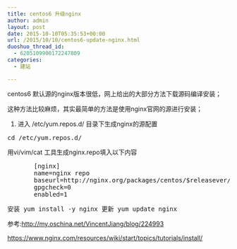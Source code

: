 ```yaml
---
title: centos6 升级nginx
author: admin
layout: post
date: 2015-10-10T05:35:53+00:00
url: /2015/10/10/centos6-update-nginx.html
duoshuo_thread_id:
  - 6205109900172247809
categories:
  - 建站

---
```

centos6 默认源的nginx版本很低，网上给出的大部分方法下载源码编译安装；

这种方法比较麻烦，其实最简单的方法是使用nginx官网的源进行安装；

  1. 进入 /etc/yum.repos.d/ 目录下生成nginx的源配置

<pre class="EnlighterJSRAW" data-enlighter-language="null">cd /etc/yum.repos.d/
</pre>

用vi/vim/cat 工具生成nginx.repo填入以下内容

<pre class="EnlighterJSRAW" style="padding-left: 60px;">[nginx]
name=nginx repo
baseurl=http://nginx.org/packages/centos/$releasever/$basearch/
gpgcheck=0
enabled=1
</pre>

<pre class="lang:default decode:true ">安装 yum install -y nginx 更新 yum update nginx</pre>

参考:<a href="http://my.oschina.net/VincentJiang/blog/224993" target="_blank">http://my.oschina.net/VincentJiang/blog/224993</a>

<a href="https://www.nginx.com/resources/wiki/start/topics/tutorials/install/" target="_blank">https://www.nginx.com/resources/wiki/start/topics/tutorials/install/</a>